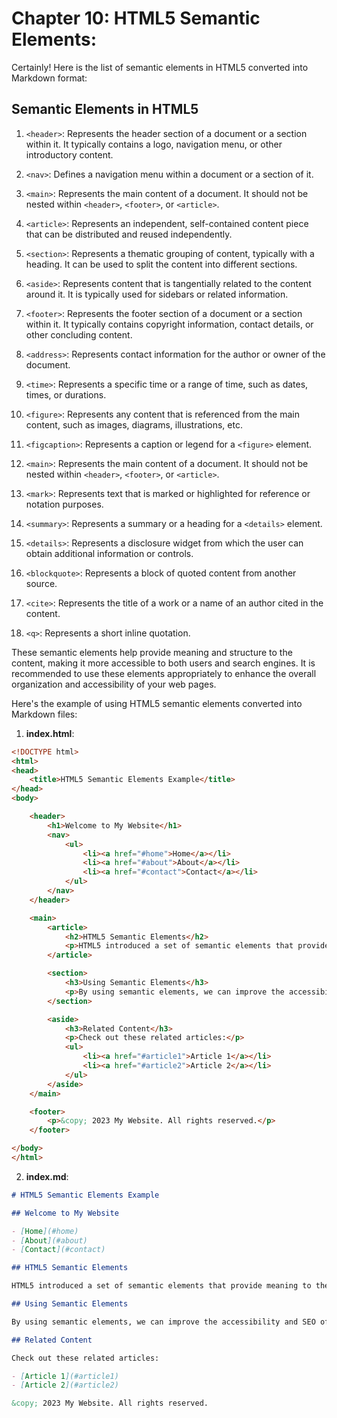 # Chapter 10: HTML5 Semantic Elements:

Certainly! Here is the list of semantic elements in HTML5 converted into Markdown format:

## Semantic Elements in HTML5

1. `<header>`: Represents the header section of a document or a section within it. It typically contains a logo, navigation menu, or other introductory content.

2. `<nav>`: Defines a navigation menu within a document or a section of it.

3. `<main>`: Represents the main content of a document. It should not be nested within `<header>`, `<footer>`, or `<article>`.

4. `<article>`: Represents an independent, self-contained content piece that can be distributed and reused independently.

5. `<section>`: Represents a thematic grouping of content, typically with a heading. It can be used to split the content into different sections.

6. `<aside>`: Represents content that is tangentially related to the content around it. It is typically used for sidebars or related information.

7. `<footer>`: Represents the footer section of a document or a section within it. It typically contains copyright information, contact details, or other concluding content.

8. `<address>`: Represents contact information for the author or owner of the document.

9. `<time>`: Represents a specific time or a range of time, such as dates, times, or durations.

10. `<figure>`: Represents any content that is referenced from the main content, such as images, diagrams, illustrations, etc.

11. `<figcaption>`: Represents a caption or legend for a `<figure>` element.

12. `<main>`: Represents the main content of a document. It should not be nested within `<header>`, `<footer>`, or `<article>`.

13. `<mark>`: Represents text that is marked or highlighted for reference or notation purposes.

14. `<summary>`: Represents a summary or a heading for a `<details>` element.

15. `<details>`: Represents a disclosure widget from which the user can obtain additional information or controls.

16. `<blockquote>`: Represents a block of quoted content from another source.

17. `<cite>`: Represents the title of a work or a name of an author cited in the content.

18. `<q>`: Represents a short inline quotation.

These semantic elements help provide meaning and structure to the content, making it more accessible to both users and search engines. It is recommended to use these elements appropriately to enhance the overall organization and accessibility of your web pages.




 Here's the example of using HTML5 semantic elements converted into Markdown files:

1. **index.html**:

```html
<!DOCTYPE html>
<html>
<head>
    <title>HTML5 Semantic Elements Example</title>
</head>
<body>

    <header>
        <h1>Welcome to My Website</h1>
        <nav>
            <ul>
                <li><a href="#home">Home</a></li>
                <li><a href="#about">About</a></li>
                <li><a href="#contact">Contact</a></li>
            </ul>
        </nav>
    </header>

    <main>
        <article>
            <h2>HTML5 Semantic Elements</h2>
            <p>HTML5 introduced a set of semantic elements that provide meaning to the structure of a webpage.</p>
        </article>

        <section>
            <h3>Using Semantic Elements</h3>
            <p>By using semantic elements, we can improve the accessibility and SEO of our web pages.</p>
        </section>

        <aside>
            <h3>Related Content</h3>
            <p>Check out these related articles:</p>
            <ul>
                <li><a href="#article1">Article 1</a></li>
                <li><a href="#article2">Article 2</a></li>
            </ul>
        </aside>
    </main>

    <footer>
        <p>&copy; 2023 My Website. All rights reserved.</p>
    </footer>

</body>
</html>
```

2. **index.md**:

```markdown
# HTML5 Semantic Elements Example

## Welcome to My Website

- [Home](#home)
- [About](#about)
- [Contact](#contact)

## HTML5 Semantic Elements

HTML5 introduced a set of semantic elements that provide meaning to the structure of a webpage.

## Using Semantic Elements

By using semantic elements, we can improve the accessibility and SEO of our web pages.

## Related Content

Check out these related articles:

- [Article 1](#article1)
- [Article 2](#article2)

&copy; 2023 My Website. All rights reserved.
```

